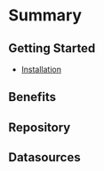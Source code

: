 # Summary

## Getting Started

* [Installation](./getting-started/installation)    

## Benefits

## Repository

## Datasources
